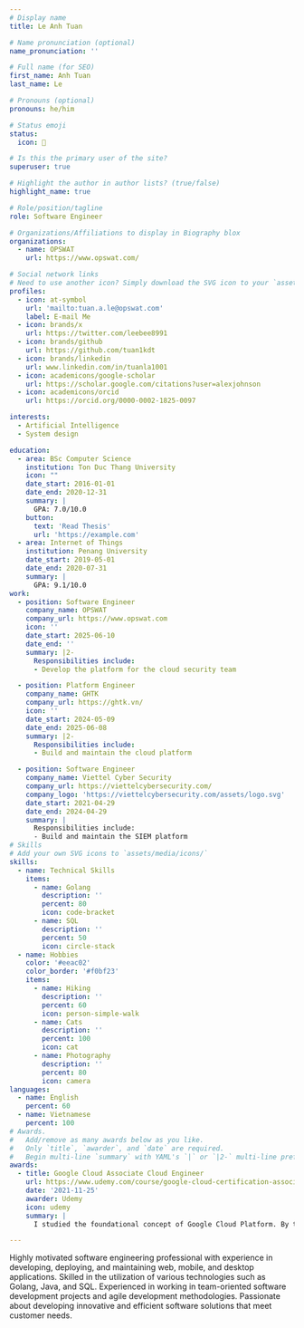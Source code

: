 ```yaml
---
# Display name
title: Le Anh Tuan

# Name pronunciation (optional)
name_pronunciation: ''

# Full name (for SEO)
first_name: Anh Tuan
last_name: Le

# Pronouns (optional)
pronouns: he/him

# Status emoji
status:
  icon: 🚀

# Is this the primary user of the site?
superuser: true

# Highlight the author in author lists? (true/false)
highlight_name: true

# Role/position/tagline
role: Software Engineer

# Organizations/Affiliations to display in Biography blox
organizations:
  - name: OPSWAT
    url: https://www.opswat.com/

# Social network links
# Need to use another icon? Simply download the SVG icon to your `assets/media/icons/` folder.
profiles:
  - icon: at-symbol
    url: 'mailto:tuan.a.le@opswat.com'
    label: E-mail Me
  - icon: brands/x
    url: https://twitter.com/leebee8991
  - icon: brands/github
    url: https://github.com/tuan1kdt
  - icon: brands/linkedin
    url: www.linkedin.com/in/tuanla1001
  - icon: academicons/google-scholar
    url: https://scholar.google.com/citations?user=alexjohnson
  - icon: academicons/orcid
    url: https://orcid.org/0000-0002-1825-0097

interests:
  - Artificial Intelligence
  - System design

education:
  - area: BSc Computer Science
    institution: Ton Duc Thang University
    icon: ""
    date_start: 2016-01-01
    date_end: 2020-12-31
    summary: |
      GPA: 7.0/10.0
    button:
      text: 'Read Thesis'
      url: 'https://example.com'
  - area: Internet of Things
    institution: Penang University
    date_start: 2019-05-01
    date_end: 2020-07-31
    summary: |
      GPA: 9.1/10.0
work:
  - position: Software Engineer
    company_name: OPSWAT
    company_url: https://www.opswat.com
    icon: ''
    date_start: 2025-06-10
    date_end: ''
    summary: |2-
      Responsibilities include:
      - Develop the platform for the cloud security team

  - position: Platform Engineer
    company_name: GHTK
    company_url: https://ghtk.vn/
    icon: ''
    date_start: 2024-05-09
    date_end: 2025-06-08
    summary: |2-
      Responsibilities include:
      - Build and maintain the cloud platform

  - position: Software Engineer
    company_name: Viettel Cyber Security
    company_url: https://viettelcybersecurity.com/
    company_logo: 'https://viettelcybersecurity.com/assets/logo.svg'
    date_start: 2021-04-29
    date_end: 2024-04-29
    summary: |
      Responsibilities include:
      - Build and maintain the SIEM platform
# Skills
# Add your own SVG icons to `assets/media/icons/`
skills:
  - name: Technical Skills
    items:
      - name: Golang
        description: ''
        percent: 80
        icon: code-bracket
      - name: SQL
        description: ''
        percent: 50
        icon: circle-stack
  - name: Hobbies
    color: '#eeac02'
    color_border: '#f0bf23'
    items:
      - name: Hiking
        description: ''
        percent: 60
        icon: person-simple-walk
      - name: Cats
        description: ''
        percent: 100
        icon: cat
      - name: Photography
        description: ''
        percent: 80
        icon: camera
languages:
  - name: English
    percent: 60
  - name: Vietnamese
    percent: 100
# Awards.
#   Add/remove as many awards below as you like.
#   Only `title`, `awarder`, and `date` are required.
#   Begin multi-line `summary` with YAML's `|` or `|2-` multi-line prefix and indent 2 spaces below.
awards:
  - title: Google Cloud Associate Cloud Engineer
    url: https://www.udemy.com/course/google-cloud-certification-associate-cloud-engineer
    date: '2021-11-25'
    awarder: Udemy
    icon: udemy
    summary: |
      I studied the foundational concept of Google Cloud Platform. By the end, I was familiar with the significant technological trends driving the rise of cloud computing.

---
```


Highly motivated software engineering professional with experience in developing, deploying, and maintaining web, mobile, and desktop applications. Skilled in the utilization of various technologies such as Golang, Java, and SQL. Experienced in working in team-oriented software development projects and agile development methodologies. Passionate about developing innovative and efficient software solutions that meet customer needs.